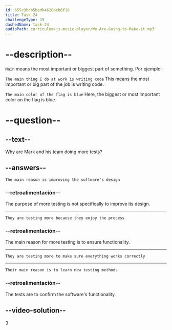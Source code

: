 ```yaml
---
id: 655c9bcb5bedb4620acb6f18
title: Task 24
challengeType: 19
dashedName: task-24
audioPath: curriculum/js-music-player/We-Are-Going-to-Make-it.mp3
---
```


<!--
AUDIO REFERENCE: 
Mark: It’s a nice experience so far, but we're doing more tests to make sure everything works.
-->
# --description--

`Main` means the most important or biggest part of something. Por ejemplo:

`The main thing I do at work is writing code` This means the most important or big part of the job is writing code.

`The main color of the flag is blue` Here, the biggest or most important color on the flag is blue.

# --question--

## --text--

Why are Mark and his team doing more tests?

## --answers--

`The main reason is improving the software's design`

### --retroalimentación--

The purpose of more testing is not specifically to improve its design.

---

`They are testing more because they enjoy the process`

### --retroalimentación--

The main reason for more testing is to ensure functionality.

---

`They are testing more to make sure everything works correctly`

---

`Their main reason is to learn new testing methods`

### --retroalimentación--

The tests are to confirm the software's functionality.

## --video-solution--

3
